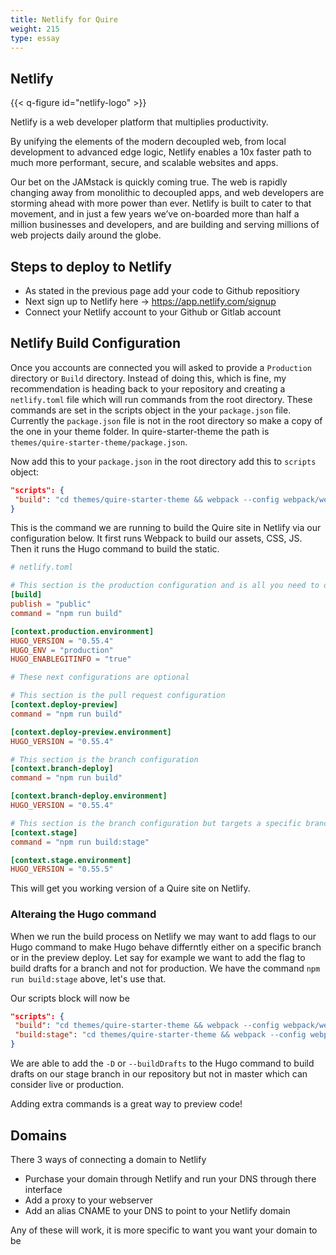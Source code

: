 ```yaml
---
title: Netlify for Quire
weight: 215
type: essay
---
```


## Netlify 

{{< q-figure id="netlify-logo" >}}

Netlify is a web developer platform that multiplies productivity.

By unifying the elements of the modern decoupled web, from local development to advanced edge logic, Netlify enables a 10x faster path to much more performant, secure, and scalable websites and apps.

Our bet on the JAMstack is quickly coming true. The web is rapidly changing away from monolithic to decoupled apps, and web developers are storming ahead with more power than ever. Netlify is built to cater to that movement, and in just a few years we’ve on-boarded more than half a million businesses and developers, and are building and serving millions of web projects daily around the globe.

## Steps to deploy to Netlify

- As stated in the previous page add your code to Github repositiory
- Next sign up to Netlify here -> https://app.netlify.com/signup
- Connect your Netlify account to your Github or Gitlab account


## Netlify Build Configuration

Once you accounts are connected you will asked to provide a `Production` directory or `Build` directory. Instead of doing this, which is fine, my recommendation is heading back to your repository and creating a `netlify.toml` file which will run commands from the root directory. These commands are set in the scripts object in the your `package.json` file. Currently the `package.json` file is not in the root directory so make a copy of the one in your theme folder. In quire-starter-theme the path is `themes/quire-starter-theme/package.json`. 

Now add this to your `package.json` in the root directory add this to `scripts` object:

```json
"scripts": {
 "build": "cd themes/quire-starter-theme && webpack --config webpack/webpack.config.prod.js && cd ../../ && hugo --minify --config config.yml,config/site.yml"
}
```

This is the command we are running to build the Quire site in Netlify via our configuration below. It first runs Webpack to build our assets, CSS, JS. Then it runs the Hugo command to build the static.  

```toml
# netlify.toml

# This section is the production configuration and is all you need to deploy
[build]
publish = "public"
command = "npm run build"

[context.production.environment]
HUGO_VERSION = "0.55.4"
HUGO_ENV = "production"
HUGO_ENABLEGITINFO = "true"

# These next configurations are optional

# This section is the pull request configuration
[context.deploy-preview]
command = "npm run build"

[context.deploy-preview.environment]
HUGO_VERSION = "0.55.4"

# This section is the branch configuration
[context.branch-deploy]
command = "npm run build"

[context.branch-deploy.environment]
HUGO_VERSION = "0.55.4"

# This section is the branch configuration but targets a specific branch and also runs a different command
[context.stage]
command = "npm run build:stage"

[context.stage.environment]
HUGO_VERSION = "0.55.5"
```

This will get you working version of a Quire site on Netlify.

### Alteraing the Hugo command

When we run the build process on Netlify we may want to add flags to our Hugo command to make Hugo behave differntly either on a specific branch or in the preview deploy.
Let say for example we want to add the flag to build drafts for a branch and not for production. 
We have the command `npm run build:stage` above, let's use that. 

Our scripts block will now be

```json
"scripts": {
 "build": "cd themes/quire-starter-theme && webpack --config webpack/webpack.config.prod.js && cd ../../ && hugo --minify --config config.yml,config/site.yml",
 "build:stage": "cd themes/quire-starter-theme && webpack --config webpack/webpack.config.prod.js && cd ../../ && hugo --minify -D"
}
```

We are able to add the `-D` or `--buildDrafts` to the Hugo command to build drafts on our stage branch in our repository but not in master which can consider live or production.

Adding extra commands is a great way to preview code!


## Domains

There 3 ways of connecting a domain to Netlify

- Purchase your domain through Netlify and run your DNS through there interface
- Add a proxy to your webserver 
- Add an alias CNAME to your DNS to point to your Netlify domain

Any of these will work, it is more specific to want you want your domain to be

